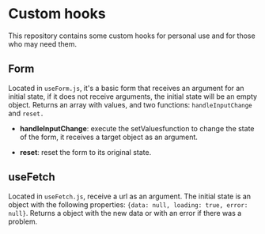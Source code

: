 # Custom hooks

This repository contains some custom hooks for personal use and for those who may need them.

## Form 

Located in `useForm.js`, it's a basic form that receives an argument for an initial state, if it does not receive arguments, the initial state will be an empty object. Returns an array with values, and two functions: `handleInputChange` and `reset.`

- **handleInputChange**: execute the setValues ​​function to change the state ​​of the form, it receives a target object as an argument.

- **reset**: reset the form to its original state.


## useFetch

Located in `useFetch.js`, receive a url as an argument. The initial state is an object with the following properties: `{data: null, loading: true, error: null}`. Returns a object with the new data or with an error if there was a problem.

